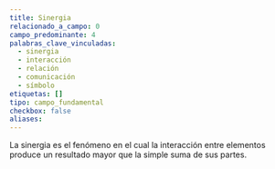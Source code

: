```yaml
---
title: Sinergia
relacionado_a_campo: 0
campo_predominante: 4
palabras_clave_vinculadas:
  - sinergia
  - interacción
  - relación
  - comunicación
  - símbolo
etiquetas: []
tipo: campo_fundamental
checkbox: false
aliases:
---
```

La sinergia es el fenómeno en el cual la interacción entre elementos produce un resultado mayor que la simple suma de sus partes.